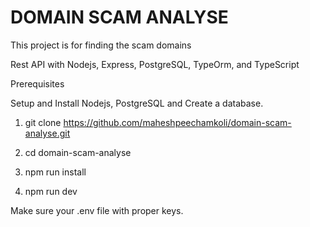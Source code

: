 # DOMAIN SCAM ANALYSE
This project is for finding the scam domains

Rest API with Nodejs, Express, PostgreSQL, TypeOrm, and TypeScript

Prerequisites

Setup and Install Nodejs, PostgreSQL and Create a database.

1. git clone https://github.com/maheshpeechamkoli/domain-scam-analyse.git

2. cd domain-scam-analyse

3. npm run install

4. npm run dev

Make sure your .env file with proper keys.
